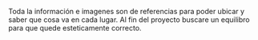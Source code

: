 Toda la información e imagenes son de referencias para poder ubicar y saber que cosa va en cada lugar. Al fin del proyecto buscare un equilibro para que quede esteticamente correcto.
